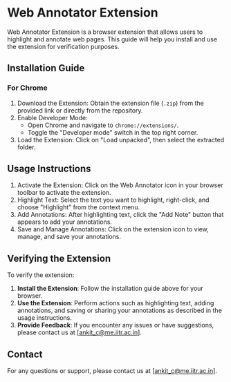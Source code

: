 # Web Annotator Extension

Web Annotator Extension is a browser extension that allows users to highlight and annotate web pages. This guide will help you install and use the extension for verification purposes.

## Installation Guide

### For Chrome

1. Download the Extension: Obtain the extension file (`.zip`) from the provided link or directly from the repository.
2. Enable Developer Mode:
    - Open Chrome and navigate to `chrome://extensions/`.
    - Toggle the "Developer mode" switch in the top right corner.
3. Load the Extension:
   Click on "Load unpacked", then select the extracted folder.


## Usage Instructions

1. Activate the Extension: Click on the Web Annotator icon in your browser toolbar to activate the extension.
2. Highlight Text: Select the text you want to highlight, right-click, and choose "Highlight" from the context menu.
3. Add Annotations: After highlighting text, click the "Add Note" button that appears to add your annotations.
4. Save and Manage Annotations: Click on the extension icon to view, manage, and save your annotations.


## Verifying the Extension

To verify the extension:

1. **Install the Extension**: Follow the installation guide above for your browser.
2. **Use the Extension**: Perform actions such as highlighting text, adding annotations, and saving or sharing your annotations as described in the usage instructions.
3. **Provide Feedback**: If you encounter any issues or have suggestions, please contact us at [ankit_c@me.iitr.ac.in].



## Contact

For any questions or support, please contact us at [ankit_c@me.iitr.ac.in].


